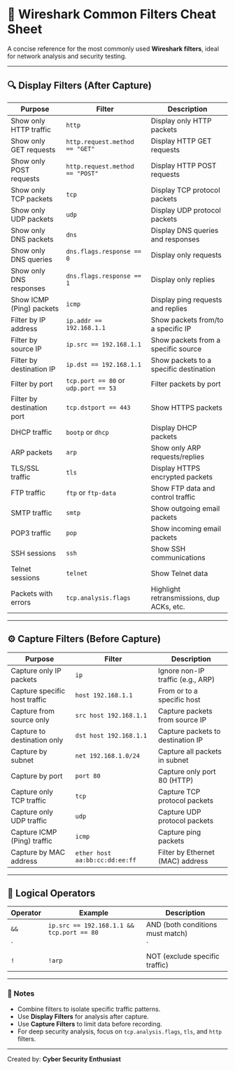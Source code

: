 # 🧠 Wireshark Common Filters Cheat Sheet

A concise reference for the most commonly used **Wireshark filters**, ideal for network analysis and security testing.

---

## 🔍 Display Filters (After Capture)

| Purpose | Filter | Description |
|----------|---------|-------------|
| Show only HTTP traffic | `http` | Display only HTTP packets |
| Show only GET requests | `http.request.method == "GET"` | Display HTTP GET requests |
| Show only POST requests | `http.request.method == "POST"` | Display HTTP POST requests |
| Show only TCP packets | `tcp` | Display TCP protocol packets |
| Show only UDP packets | `udp` | Display UDP protocol packets |
| Show only DNS packets | `dns` | Display DNS queries and responses |
| Show only DNS queries | `dns.flags.response == 0` | Display only requests |
| Show only DNS responses | `dns.flags.response == 1` | Display only replies |
| Show ICMP (Ping) packets | `icmp` | Display ping requests and replies |
| Filter by IP address | `ip.addr == 192.168.1.1` | Show packets from/to a specific IP |
| Filter by source IP | `ip.src == 192.168.1.1` | Show packets from a specific source |
| Filter by destination IP | `ip.dst == 192.168.1.1` | Show packets to a specific destination |
| Filter by port | `tcp.port == 80` or `udp.port == 53` | Filter packets by port |
| Filter by destination port | `tcp.dstport == 443` | Show HTTPS packets |
| DHCP traffic | `bootp` or `dhcp` | Display DHCP packets |
| ARP packets | `arp` | Show only ARP requests/replies |
| TLS/SSL traffic | `tls` | Display HTTPS encrypted packets |
| FTP traffic | `ftp` or `ftp-data` | Show FTP data and control traffic |
| SMTP traffic | `smtp` | Show outgoing email packets |
| POP3 traffic | `pop` | Show incoming email packets |
| SSH sessions | `ssh` | Show SSH communications |
| Telnet sessions | `telnet` | Show Telnet data |
| Packets with errors | `tcp.analysis.flags` | Highlight retransmissions, dup ACKs, etc. |

---

## ⚙️ Capture Filters (Before Capture)

| Purpose | Filter | Description |
|----------|---------|-------------|
| Capture only IP packets | `ip` | Ignore non-IP traffic (e.g., ARP) |
| Capture specific host traffic | `host 192.168.1.1` | From or to a specific host |
| Capture from source only | `src host 192.168.1.1` | Capture packets from source IP |
| Capture to destination only | `dst host 192.168.1.1` | Capture packets to destination IP |
| Capture by subnet | `net 192.168.1.0/24` | Capture all packets in subnet |
| Capture by port | `port 80` | Capture only port 80 (HTTP) |
| Capture only TCP traffic | `tcp` | Capture TCP protocol packets |
| Capture only UDP traffic | `udp` | Capture UDP protocol packets |
| Capture ICMP (Ping) traffic | `icmp` | Capture ping packets |
| Capture by MAC address | `ether host aa:bb:cc:dd:ee:ff` | Filter by Ethernet (MAC) address |

---

## 🧩 Logical Operators

| Operator | Example | Description |
|-----------|----------|-------------|
| `&&` | `ip.src == 192.168.1.1 && tcp.port == 80` | AND (both conditions must match) |
| `||` | `tcp.port == 80 || tcp.port == 443` | OR (either condition matches) |
| `!` | `!arp` | NOT (exclude specific traffic) |

---

### 🧰 Notes
- Combine filters to isolate specific traffic patterns.
- Use **Display Filters** for analysis after capture.
- Use **Capture Filters** to limit data before recording.
- For deep security analysis, focus on `tcp.analysis.flags`, `tls`, and `http` filters.

---
Created by: **Cyber Security Enthusiast**
